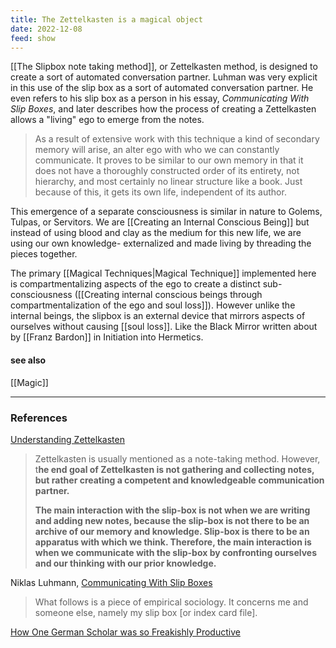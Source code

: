 ```yaml
---
title: The Zettelkasten is a magical object
date: 2022-12-08
feed: show
---
```


[[The Slipbox note taking method]], or Zettelkasten method, is designed to create a sort of automated conversation partner. Luhman was very explicit in this use of the slip box as a sort of automated conversation partner. He even refers to his slip box as a person in his essay, *Communicating With Slip Boxes*, and later describes how the process of creating a Zettelkasten allows a "living" ego to emerge from the notes.

> <span class='hltxt'>As a result of extensive work with this technique a kind of secondary memory will arise, an alter ego with who we can constantly communicate.</span> It proves to be similar to our own memory in that it does not have a thoroughly constructed order of its entirety, not hierarchy, and most certainly no linear structure like a book.<span class='hltxt'> Just because of this, it gets its own life, independent of its author.</span>

This emergence of a separate consciousness is similar in nature to Golems, Tulpas, or Servitors. We are [[Creating an Internal Conscious Being]] but instead of using blood and clay as the medium for this new life, we are using our own knowledge- externalized and made living by threading the pieces together.

The primary [[Magical Techniques|Magical Technique]] implemented here is compartmentalizing aspects of the ego to create a distinct sub-consciousness ([[Creating internal conscious beings through compartmentalization of the ego and soul loss]]). However unlike the internal beings, the slipbox is an external device that mirrors aspects of ourselves without causing [[soul loss]]. Like the Black Mirror  written about by [[Franz Bardon]] in Initiation into Hermetics. 

#### see also
[[Magic]]
___
### References

[Understanding Zettelkasten](https://medium.com/@ethomasv/understanding-zettelkasten-d0ca5bb1f80e)
> Zettelkasten is usually mentioned as a note-taking method. However, t**he end goal of Zettelkasten is not gathering and collecting notes, but rather creating a competent and knowledgeable communication partner.**
> 
> **The main interaction with the slip-box is not when we are writing and adding new notes, because the slip-box is not there to be an archive of our memory and knowledge. Slip-box is there to be an apparatus with which we think. Therefore, the main interaction is when we communicate with the slip-box by confronting ourselves and our thinking with our prior knowledge.**

Niklas Luhmann, [Communicating With Slip Boxes](https://luhmann.surge.sh/communicating-with-slip-boxes)
>What follows is a piece of empirical sociology. It concerns me and someone else, namely my slip box [or index card file].

[How One German Scholar was so Freakishly Productive](https://writingcooperative.com/zettelkasten-how-one-german-scholar-was-so-freakishly-productive-997e4e0ca125)